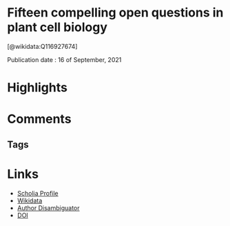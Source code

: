 Fifteen compelling open questions in plant cell biology
=======================================================
  
  [@wikidata:Q116927674]  
  
Publication date : 16 of September, 2021  

# Highlights

# Comments

## Tags

# Links
  
 * [Scholia Profile](https://scholia.toolforge.org/work/Q116927674)  
 * [Wikidata](https://www.wikidata.org/wiki/Q116927674)  
 * [Author Disambiguator](https://author-disambiguator.toolforge.org/work_item_oauth.php?id=Q116927674&batch_id=&match=1&author_list_id=&doit=Get+author+links+for+work)  
 * [DOI](https://doi.org/10.1093/PLCELL/KOAB225)  
